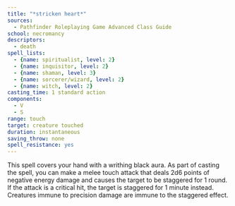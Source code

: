 ```yaml
---
title: "*stricken heart*"
sources:
  - Pathfinder Roleplaying Game Advanced Class Guide
school: necromancy
descriptors:
  - death
spell_lists:
  - {name: spiritualist, level: 2}
  - {name: inquisitor, level: 2}
  - {name: shaman, level: 3}
  - {name: sorcerer/wizard, level: 2}
  - {name: witch, level: 2}
casting_time: 1 standard action
components:
  - V
  - S
range: touch
target: creature touched
duration: instantaneous
saving_throw: none
spell_resistance: yes
---
```


This spell covers your hand with a writhing black aura. As part of casting the spell, you can make a melee touch attack that deals 2d6 points of negative energy damage and causes the target to be staggered for 1 round. If the attack is a critical hit, the target is staggered for 1 minute instead. Creatures immune to precision damage are immune to the staggered effect.

